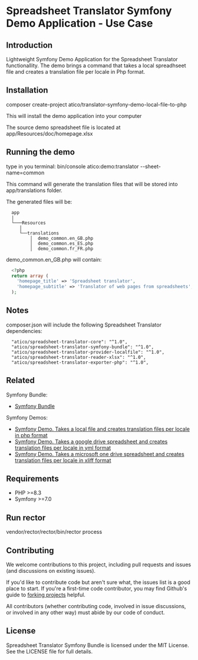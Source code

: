 Spreadsheet Translator Symfony Demo Application - Use Case
======================================================================================

Introduction
------------

Lightweight Symfony Demo Application for the Spreadsheet Translator functionallity.
The demo brings a command that takes a local spreadhseet file and creates a translation file per locale in Php format.

Installation
------------

composer create-project atico/translator-symfony-demo-local-file-to-php

This will install the demo application into your computer

The source demo spreadsheet file is located at app/Resources/doc/homepage.xlsx


Running the demo
---------

type in you terminal: bin/console atico:demo:translator --sheet-name=common

This command will generate the translation files that will be stored into app/translations folder.

The generated files will be:

```
  app
  |
  └───Resources
     │
     └──translations
         │  demo_common.en_GB.php
         │  demo_common.es_ES.php   
         │  demo_common.fr_FR.php

```      
                              
demo_common.en_GB.php will contain:

```php
  <?php
  return array (
    'homepage_title' => 'Spreadsheet translator',
    'homepage_subtitle' => 'Translator of web pages from spreadsheets',
  );
```

Notes
-----


composer.json will include the following Spreadsheet Translator dependencies:
```
  "atico/spreadsheet-translator-core": "^1.0",
  "atico/spreadsheet-translator-symfony-bundle": "^1.0",
  "atico/spreadsheet-translator-provider-localfile": "^1.0",
  "atico/spreadsheet-translator-reader-xlsx": "^1.0",
  "atico/spreadsheet-translator-exporter-php": "^1.0",
```

Related
------------

Symfony Bundle:
- <a href="https://github.com/samuelvi/spreadsheet-translator-symfony-bundle">Symfony Bundle</a>

Symfony Demos:

- <a href="https://github.com/samuelvi/translator-symfony-demo-local-file-to-php">Symfony Demo. Takes a local file and creates translation files per locale in php format</a>
- <a href="https://github.com/samuelvi/translator-symfony-demo-google-to-yml">Symfony Demo. Takes a google drive spreadsheet and creates translation files per locale in yml format</a>
- <a href="https://github.com/samuelvi/translator-symfony-demo-onedrive-to-xliff">Symfony Demo. Takes a microsoft one drive spreadsheet and creates translation files per locale in xliff format</a>


Requirements
------------

  * PHP >=8.3
  * Symfony >=7.0


Run rector
----------

vendor/rector/rector/bin/rector process


Contributing
------------

We welcome contributions to this project, including pull requests and issues (and discussions on existing issues).

If you'd like to contribute code but aren't sure what, the issues list is a good place to start. If you're a first-time code contributor, you may find Github's guide to <a href="https://guides.github.com/activities/forking/">forking projects</a> helpful.

All contributors (whether contributing code, involved in issue discussions, or involved in any other way) must abide by our code of conduct.


License
-------

Spreadsheet Translator Symfony Bundle is licensed under the MIT License. See the LICENSE file for full details.

